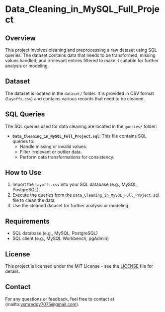 # Data_Cleaning_in_MySQL_Full_Project

## Overview
This project involves cleaning and preprocessing a raw dataset using SQL queries. The dataset contains data that needs to be transformed, missing values handled, and irrelevant entries filtered to make it suitable for further analysis or modeling.

## Dataset
The dataset is located in the `dataset/` folder. It is provided in CSV format (`layoffs.csv`) and contains various records that need to be cleaned.

## SQL Queries
The SQL queries used for data cleaning are located in the `queries/` folder:
- **`Data_Cleaning_in_MySQL_Full_Project.sql`**: This file contains SQL queries to:
  - Handle missing or invalid values.
  - Filter irrelevant or outlier data.
  - Perform data transformations for consistency.

## How to Use
1. Import the `layoffs.csv` into your SQL database (e.g., MySQL, PostgreSQL).
2. Execute the queries from the `Data_Cleaning_in_MySQL_Full_Project.sql` file to clean the data.
3. Use the cleaned dataset for further analysis or modeling.

## Requirements
- SQL database (e.g., MySQL, PostgreSQL)
- SQL client (e.g., MySQL Workbench, pgAdmin)

## License
This project is licensed under the MIT License - see the [LICENSE](LICENSE) file for details.

## Contact
For any questions or feedback, feel free to contact at (mailto:vsmreddy7075@gmail.com).
